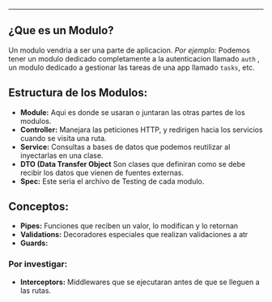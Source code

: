 
---
## ¿Que es un Modulo?
Un modulo vendria a ser una parte de aplicacion. *Por ejemplo:* Podemos tener un modulo dedicado completamente a la autenticacion llamado `auth` , un modulo dedicado a gestionar las tareas de una app llamado  `tasks`, etc. 


## Estructura de los Modulos:

- **Module:** Aqui es donde se usaran o juntaran las otras partes de los modulos. 
- **Controller:** Manejara las peticiones HTTP, y redirigen hacia los servicios cuando se visita una ruta.
- **Service:** Consultas a bases de datos que podemos reutilizar al inyectarlas en una clase.
- **DTO (Data Transfer Object** Son clases que definiran como se debe recibir los datos que vienen de fuentes externas.
- **Spec:** Este seria el archivo de Testing de cada modulo.


## Conceptos:

- **Pipes:** Funciones que reciben un valor, lo modifican y lo retornan
- **Validations:** Decoradores especiales que realizan validaciones a atr
- **Guards:**



### Por investigar:
- **Interceptors:** Middlewares que se ejecutaran antes de que se lleguen a las rutas.